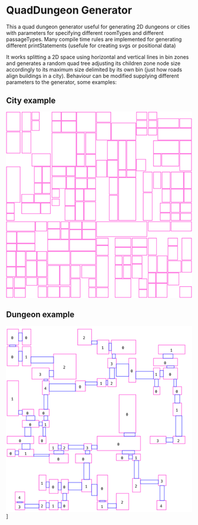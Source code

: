 # QuadDungeon Generator

This a quad dungeon generator useful for generating 2D dungeons or cities with parameters for specifying different roomTypes and different passageTypes.
Many compile time rules are implemented for generating different printStatements (usefule for creating svgs or positional data)

It works splitting a 2D space using horizontal and vertical lines in bin zones and generates a random quad tree adjusting its children zone node size accordingly to its maximum size delimited by its own bin (just how roads align buildings in a city). Behaviour can be modified supplying different parameters to the generator, some examples:


## City example

![City like structure](city.png)

## Dungeon example

![Dungeon like structure](dungeon.png)]
